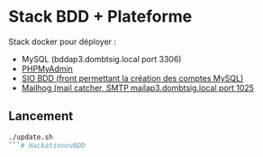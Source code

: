 # Stack BDD + Plateforme

Stack docker pour déployer :

- MySQL (bddap3.dombtsig.local port 3306)
- [PHPMyAdmin](phpmyadminap3.dombtsig.local)
- [SIO BDD (front permettant la création des comptes MySQL)](http://bddap3.dombtsig.local)
- [Mailhog (mail catcher, SMTP mailap3.dombtsig.local port 1025](http://mailap3.dombtsig.local)

## Lancement

```sh
./update.sh
```# HackatinnovBDD
